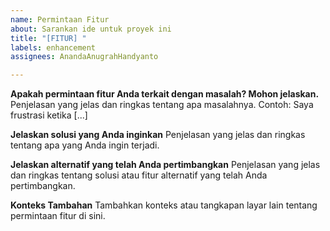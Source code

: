 ```yaml
---
name: Permintaan Fitur
about: Sarankan ide untuk proyek ini
title: "[FITUR] "
labels: enhancement
assignees: AnandaAnugrahHandyanto

---
```


**Apakah permintaan fitur Anda terkait dengan masalah? Mohon jelaskan.**
Penjelasan yang jelas dan ringkas tentang apa masalahnya. Contoh: Saya frustrasi ketika [...]

**Jelaskan solusi yang Anda inginkan**
Penjelasan yang jelas dan ringkas tentang apa yang Anda ingin terjadi.

**Jelaskan alternatif yang telah Anda pertimbangkan**
Penjelasan yang jelas dan ringkas tentang solusi atau fitur alternatif yang telah Anda pertimbangkan.

**Konteks Tambahan**
Tambahkan konteks atau tangkapan layar lain tentang permintaan fitur di sini.